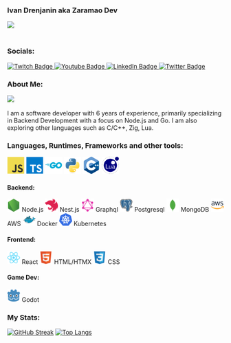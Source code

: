 ### Ivan Drenjanin aka Zaramao Dev
<div id="header">
<div>
<img src="https://media.giphy.com/media/v1.Y2lkPTc5MGI3NjExMTZvZ2RsMzFlYXE2ZTRqa3hldTlndDV6MmRlaXZieDdxdWlkZ2c1bSZlcD12MV9pbnRlcm5hbF9naWZfYnlfaWQmY3Q9cw/kJV3yFjaVYtlP0CMOR/giphy.gif" width="100"/>
  
</div>
<div>
<img src="https://komarev.com/ghpvc/?username=ivandrenjanin&style=flat-square&color=blue" alt=""/>
  
</div>

### Socials:
<div id="badges">
  <a href="https://www.twitch.tv/zaramao_dev">  
    <img src="https://img.shields.io/badge/Twitch-purple?style=for-the-badge&logo=twitch&logoColor=white" alt="Twitch Badge"/>
  </a>
  <a href="https://www.youtube.com/@zaramao">
    <img src="https://img.shields.io/badge/YouTube-red?style=for-the-badge&logo=youtube&logoColor=white" alt="Youtube Badge"/>
  </a>
  <a href="https://www.linkedin.com/in/ivan-drenjanin/">
    <img src="https://img.shields.io/badge/LinkedIn-blue?style=for-the-badge&logo=linkedin&logoColor=white" alt="LinkedIn Badge"/>
  </a>
  <a href="https://twitter.com/zaramao_dev">
    <img src="https://img.shields.io/badge/Twitter-blue?style=for-the-badge&logo=twitter&logoColor=white" alt="Twitter Badge"/>
  </a>

</div>
</div>
  
### About Me:
  <div>
    <img src="https://media.giphy.com/media/v1.Y2lkPTc5MGI3NjExdmo0cGszbjBxY2gwZGUwcXVjcDNkYTc3Y25vbGowMTd2anE1cmR2eCZlcD12MV9pbnRlcm5hbF9naWZfYnlfaWQmY3Q9Zw/xTiIzJSKB4l7xTouE8/giphy.gif" width="250px"/>
  </div>

I am a software developer with 6 years of experience, primarily specializing in Backend Development with a focus on Node.js and Go. I am also exploring other languages such as C/C++, Zig, Lua.

### Languages, Runtimes, Frameworks and other tools:
<img src="https://github.com/devicons/devicon/blob/master/icons/javascript/javascript-original.svg" width="40" />&nbsp;<img src="https://github.com/devicons/devicon/blob/master/icons/typescript/typescript-original.svg" width="40" />&nbsp;<img src="https://github.com/devicons/devicon/blob/master/icons/go/go-original-wordmark.svg" width="40" />&nbsp;<img src="https://github.com/devicons/devicon/blob/master/icons/python/python-original.svg" width="40" />&nbsp;<img src="https://github.com/devicons/devicon/blob/master/icons/cplusplus/cplusplus-original.svg" width="40" />&nbsp;<img src="https://github.com/devicons/devicon/blob/master/icons/lua/lua-original.svg" width="40" />&nbsp;

#### Backend:
<img src="https://github.com/devicons/devicon/blob/master/icons/nodejs/nodejs-original.svg" width="30" /> Node.js <img src="https://github.com/devicons/devicon/blob/master/icons/nestjs/nestjs-original.svg" width="30"/> Nest.js <img src="https://github.com/devicons/devicon/blob/master/icons/graphql/graphql-plain.svg" width="30" /> Graphql <img src="https://github.com/devicons/devicon/blob/master/icons/postgresql/postgresql-original.svg" width="30" /> Postgresql <img src="https://github.com/devicons/devicon/blob/master/icons/mongodb/mongodb-plain.svg" width="30" /> MongoDB <img src="https://github.com/devicons/devicon/blob/master/icons/amazonwebservices/amazonwebservices-original-wordmark.svg" width="30" /> AWS <img src="https://github.com/devicons/devicon/blob/master/icons/docker/docker-original.svg" width="30" /> Docker <img src="https://github.com/devicons/devicon/blob/master/icons/kubernetes/kubernetes-original.svg" width="30" /> Kubernetes

#### Frontend:
<img src="https://github.com/devicons/devicon/blob/master/icons/react/react-original.svg" width="30" /> React <img src="https://github.com/devicons/devicon/blob/master/icons/html5/html5-original.svg" width="30" /> HTML/HTMX <img src="https://github.com/devicons/devicon/blob/master/icons/css3/css3-original.svg" width="30" /> CSS

#### Game Dev:
<img src="https://github.com/devicons/devicon/blob/master/icons/godot/godot-original.svg" width="30" /> Godot

### My Stats:
[![GitHub Streak](https://github-readme-streak-stats.herokuapp.com?user=ivandrenjanin&theme=dark)](https://git.io/streak-stats)
[![Top Langs](https://github-readme-stats.vercel.app/api/top-langs/?username=ivandrenjanin&layout=compact&theme=vision-friendly-dark)](https://github.com/anuraghazra/github-readme-stats)
